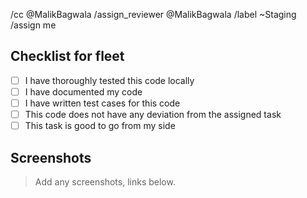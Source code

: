 /cc @MalikBagwala 
/assign_reviewer @MalikBagwala 
/label ~Staging
/assign me

## Checklist for fleet

- [ ] I have thoroughly tested this code locally
- [ ] I have documented my code
- [ ] I have written test cases for this code
- [ ] This code does not have any deviation from the assigned task
- [ ] This task is good to go from my side

## Screenshots

> Add any screenshots, links below.